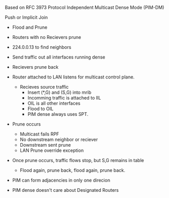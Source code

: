 Based on RFC 3973 Protocol Independent Multicast Dense Mode (PIM-DM)

Push or Implicit Join
   - Flood and Prune
   - Routers with no Recievers prune
   - 224.0.0.13 to find neighbors
   - Send traffic out all interfaces running dense
   - Recievers prune back
   - Router attached to LAN listens for multicast control plane.
     - Recieves source traffic
       - Insert (*,G) and (S,G) into mrib
       - Incomming traffic is attached to IIL
       - OIL is all other interfaces
       - Flood to OIL
       - PIM dense always uses SPT.

   - Prune occurs
      - Multicast fails RPF
      - No downstream neighbor or reciever
      - Downstream sent prune
      - LAN Prune override exception

   - Once prune occurs, traffic flows stop, but S,G remains in table
     - Flood again, prune back, flood again, prune back.

   - PIM can form adjacencies in only one direcion
   - PIM dense doesn't care about Designated Routers
